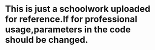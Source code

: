 # This is just a schoolwork uploaded for reference.If for professional usage,parameters in the code should be changed.
